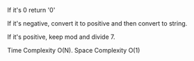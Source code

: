 If it's 0 return '0'

If it's negative, convert it to positive and then convert to string.

If it's positive, keep mod and divide 7.



Time Complexity O(N). Space Complexity O(1)